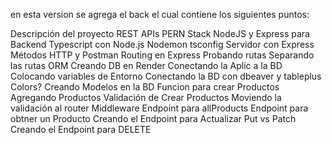 en esta version se agrega el back el cual contiene los siguientes puntos:

Descripción del proyecto
REST APIs
PERN Stack
NodeJS y Express para Backend
Typescript con Node.js
Nodemon
tsconfig
Servidor con Express
Métodos HTTP y Postman
Routing en Express
Probando rutas
Separando las rutas
ORM
Creando DB en Render
Conectando la Aplic a la BD
Colocando variables de Entorno
Conectando la BD con dbeaver y tableplus
Colors?
Creando Modelos en la BD
Funcion para crear Productos
Agregando Productos
Validación de Crear Productos
Moviendo la validación al router
Middleware
Endpoint para allProducts
Endpoint para obtner un Producto
Creando el Endpoint para Actualizar
Put vs Patch
Creando el Endpoint para DELETE
